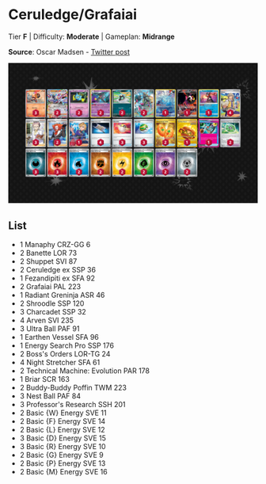 # Ceruledge/Grafaiai

Tier **F** | Difficulty: **Moderate** | Gameplan: **Midrange**

**Source**: Oscar Madsen - [Twitter post](https://x.com/StecherCro/status/1870494491226018014)

![decklist](../../!Images/Standard/14BRS-SSP/Ceruledge-Grafaiai.PNG)

## List
* 1 Manaphy CRZ-GG 6
* 2 Banette LOR 73
* 2 Shuppet SVI 87
* 2 Ceruledge ex SSP 36
* 1 Fezandipiti ex SFA 92
* 2 Grafaiai PAL 223
* 1 Radiant Greninja ASR 46
* 2 Shroodle SSP 120
* 3 Charcadet SSP 32
* 4 Arven SVI 235
* 3 Ultra Ball PAF 91
* 1 Earthen Vessel SFA 96
* 1 Energy Search Pro SSP 176
* 2 Boss's Orders LOR-TG 24
* 4 Night Stretcher SFA 61
* 2 Technical Machine: Evolution PAR 178
* 1 Briar SCR 163
* 2 Buddy-Buddy Poffin TWM 223
* 3 Nest Ball PAF 84
* 3 Professor's Research SSH 201
* 2 Basic {W} Energy SVE 11
* 2 Basic {F} Energy SVE 14
* 2 Basic {L} Energy SVE 12
* 3 Basic {D} Energy SVE 15
* 3 Basic {R} Energy SVE 10
* 2 Basic {G} Energy SVE 9
* 2 Basic {P} Energy SVE 13
* 2 Basic {M} Energy SVE 16